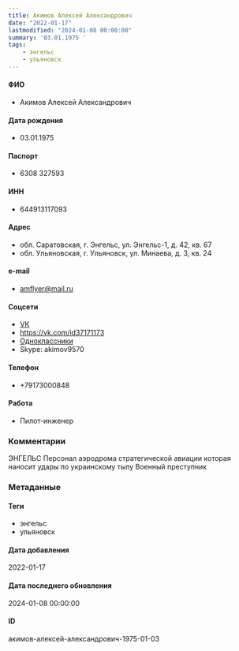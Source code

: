 ```yaml
---
title: Акимов Алексей Александрович
date: "2022-01-17"
lastmodified: "2024-01-08 00:00:00"
summary: '03.01.1975 '
tags: 
    - энгельс
    - ульяновск
---
```

<!--# pp1-->
<!--## Фигурант-->
<!--### Личные данные-->
#### ФИО
- Акимов Алексей Александрович
#### Дата рождения
- 03.01.1975
#### Паспорт
- 6308 327593
#### ИНН
- 644913117093
#### Адрес
- обл. Саратовская, г. Энгельс, ул. Энгельс-1, д. 42, кв. 67
- обл. Ульяновская, г. Ульяновск, ул. Минаева, д. 3, кв. 24
#### e-mail
- amflyer@mail.ru
#### Соцсети
- [VK](https://vk.com/id226885782)
- https://vk.com/id37171173
- [Одноклассники](https://ok.ru/profile/244362173004)
- Skype: akimov9570
#### Телефон
- +79173000848
#### Работа
- Пилот-инженер
### Комментарии
ЭНГЕЛЬС
Персонал аэродрома стратегической авиации которая наносит удары по украинскому тылу
Военный преступник
### Метаданные
#### Теги
- энгельс
- ульяновск
#### Дата добавления
2022-01-17
#### Дата последнего обновления
2024-01-08 00:00:00
#### ID
акимов-алексей-александрович-1975-01-03
<!--## END;-->

